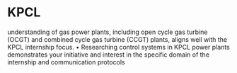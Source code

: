 # KPCL
understanding of gas power plants, including open cycle gas turbine (OCGT) and combined cycle gas turbine (CCGT) plants, aligns well with the KPCL internship focus. • Researching control systems in KPCL power plants demonstrates your initiative and interest in the specific domain of the internship and communication protocols
